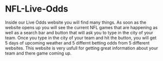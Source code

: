 # NFL-Live-Odds

  Inside our Live Odds website you will find many things. As soon as the website opens up you will see the current NFL games that are happening as well as a search bar and button that will ask you to type in the city of your team. Once you type in the city of your team and hit the button, you will get 5 days of upcoming weather and 5 differnt betting odds from 5 different websites. This website is very usfull for getting great information about your team and there game coming up. 
